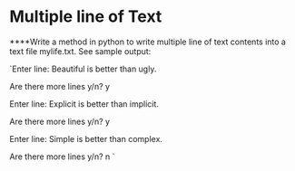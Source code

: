 # Multiple  line of Text

****Write a method in python to write multiple line of text contents into a text file mylife.txt. See sample output:

`Enter line: Beautiful is better than ugly.

Are there more lines y/n? y

Enter line: Explicit is better than implicit.

Are there more lines y/n? y

Enter line: Simple is better than complex.

Are there more lines y/n? n 
`

